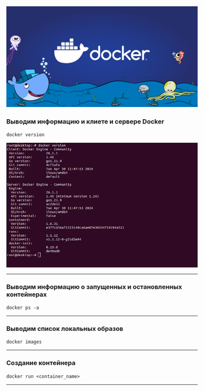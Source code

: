 ![docker.png](resources/img/docker.png)
---
### Выводим информацию и клиете и сервере Docker
```shell
docker version
```
![img.png](resources/img/Docker_version.png)

---

### Выводим информацию о запущенных и остановленных контейнерах
```shell
docker ps -a
```

---
### Выводим список локальных образов
```shell
docker images
```
---
### Создание контейнера
```shell
docker run <container_name>
```
---
